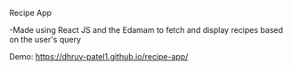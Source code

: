 Recipe App

-Made using React JS and the Edamam to fetch and display recipes based on the user's query

Demo: https://dhruv-patel1.github.io/recipe-app/
